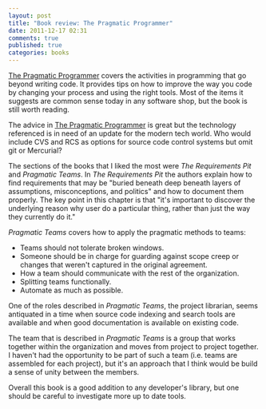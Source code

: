 ```yaml
---
layout: post
title: "Book review: The Pragmatic Programmer"
date: 2011-12-17 02:31
comments: true
published: true
categories: books
---
```

[The Pragmatic Programmer](http://pragprog.com/the-pragmatic-programmer) covers the activities in programming that go beyond writing code. It provides tips on how to improve the way you code by changing your process and using the right tools. Most of the items it suggests are common sense today in any software shop, but the book is still worth reading.

The advice in [The Pragmatic Programmer](http://pragprog.com/the-pragmatic-programmer) is great but the technology referenced is in need of an update for the modern tech world. Who would include CVS and RCS as options for source code control systems but omit git or Mercurial? 

The sections of the books that I liked the most were *The Requirements Pit* and *Pragmatic Teams*. In *The Requirements Pit* the authors explain how to find requirements that may be "buried beneath deep beneath layers of assumptions, misconceptions, and politics" and how to document them properly. The key point in this chapter is that "it's important to discover the underlying reason why user do a particular thing, rather than just the way they currently do it."

*Pragmatic Teams* covers how to apply the pragmatic methods to teams:
* Teams should not tolerate broken windows.
* Someone should be in charge for guarding against scope creep or changes that weren't captured in the original agreement.
* How a team should communicate with the rest of the organization.
* Splitting teams functionally.
* Automate as much as possible.

One of the roles described in *Pragmatic Teams*, the project librarian, seems antiquated in a time when source code indexing and search tools are available and when good documentation is available on existing code.

The team that is described in *Pragmatic Teams* is a group that works together within the organization and moves from project to project together. I haven't had the opportunity to be part of such a team (i.e. teams are assembled for each project), but it's an approach that I think would be build a sense of unity between the members.

Overall this book is a good addition to any developer's library, but one should be careful to investigate more up to date tools.
